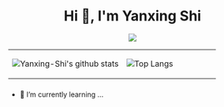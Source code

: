 <h1 align="center">Hi 👋, I'm Yanxing Shi</h1>

<p align="center"> 
  <img src="https://profile-counter.glitch.me/Yanxing-Shi/count.svg" />
</p>

<table><tr><td align="center" width="55%">

![Yanxing-Shi's github stats](https://github-readme-stats.vercel.app/api?username=Ldpe2G&count_private=true&show_icons=true&theme=dark)

</td><td align="top" width="45%">

![Top Langs](https://github-readme-stats.vercel.app/api/top-langs/?username=Yanxing-Shi&layout=compact&theme=dark)

</td></tr></table>

###
- 🌱 I’m currently learning ...
